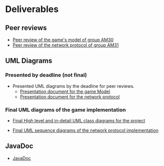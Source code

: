 # Deliverables
## Peer reviews 
- [Peer review of the game's model of group AM30](PEER_REVIEW_1_model_group_AM30.pdf)
- [Peer review of the network protocol of group AM31](PEER_REVIEW_2_network_group_AM31.pdf)

## UML Diagrams

### Presented by deadline (not final)
- Presented UML diagrams by the deadline for peer reviews.
    - [Presentation document for the game Model](UML_presentation_document_AM21.pdf)
    - [Presentation document for the network protocol](NETWORK_presentation_document_AM21.pdf)

### Final UML diagrams of the game implementation
 - [Final High level and in-detail UML class diagrams for the project](
uml_class_diagrams_final_implementation/README.md)

 - [Final UML sequence diagrams of the network protocol implementation](network_protocol.md)

## JavaDoc
- [JavaDoc](javadoc/index.html)

